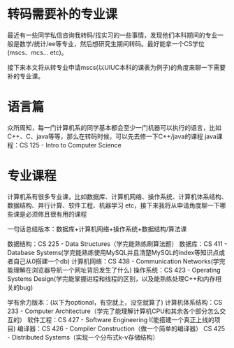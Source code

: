 # 转码需要补的专业课

最近有一些同学私信咨询我转码/找实习的一些事情，发现他们本科期间的专业一般是数学/统计/ee等专业，然后想研究生期间转码。最好能拿一个CS学位(mscs、mcs... etc)。

接下来本文将从转专业申请mscs(以UIUC本科的课表为例子)的角度来聊一下需要补的专业课。


# 语言篇
众所周知，每一门计算机系的同学基本都会至少一门机器可以执行的语言，比如C++、C、java等等，那么在转码时候，可以先去修一下C++/java的课程
java课程：CS 125 - Intro to Computer Science

# 专业课程
计算机系有很多专业课，比如数据库、计算机网络、操作系统、计算机体系结构、数据结构、并行计算、软件工程、机器学习 etc，接下来我将从申请角度聊一下哪些课是必须修且很有用的课程

一句话总结版本：数据库+计算机网络+操作系统+数据结构/算法课

数据结构：CS 225 - Data Structures（学完能熟练刷算法题）
数据库：CS 411 - Database Systems(学完能熟练使用MySQL并且清楚MySQL的index等知识点或者自己从0搭建一个db)
计算机网络：CS 438 - Communication Networks(学完能理解在浏览器导航一个网址背后发生了什么)
操作系统：CS 423 - Operating Systems Design(学完能掌握进程和线程的区别，以及能熟练处理C++和内存相关的bug)

学有余力版本：(以下为optional，有空就上，没空就算了)
计算机体系结构：CS 233 - Computer Architecture（学完了能理解计算机CPU和其余各个部分怎么交互的）
软件工程：CS 427 - Software Engineering I(能搭建一个真正上线的项目)
编译器：CS 426 - Compiler Construction（做一个简单的编译器）
CS 425 - Distributed Systems（实现一个分布式k-v存储结构）


